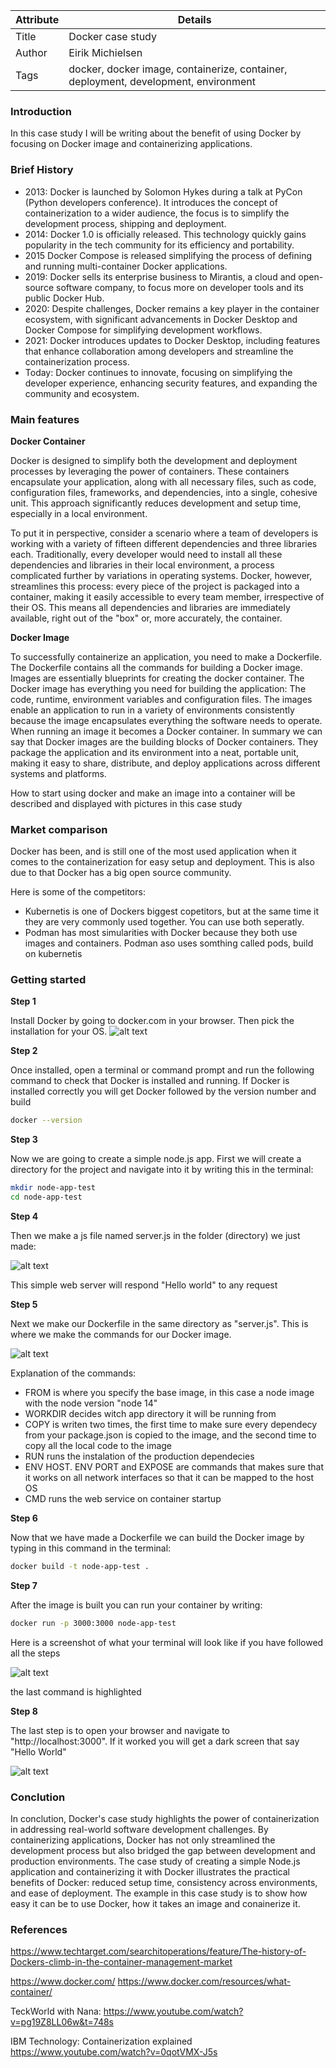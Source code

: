 | Attribute  | Details                                                      |
|------------|--------------------------------------------------------------|
| Title      | Docker case study                                            |
| Author     | Eirik Michielsen <EM-90>                                     |
| Tags       | docker, docker image, containerize, container, deployment, development, environment |


### Introduction

In this case study I will be writing about the benefit of using Docker by focusing on Docker image and containerizing applications.

### Brief History

-	2013: Docker is launched by Solomon Hykes during a talk at PyCon (Python developers conference). It introduces the concept of containerization to a wider audience, the focus is to simplify the development process, shipping and deployment.
-	2014: Docker 1.0 is officially released. This technology quickly gains popularity in the tech community for its efficiency and portability.
-	2015 Docker Compose is released simplifying the process of defining and running multi-container Docker applications.
-	2019: Docker sells its enterprise business to Mirantis, a cloud and open-source software company, to focus more on developer tools and its public Docker Hub.
-	2020: Despite challenges, Docker remains a key player in the container ecosystem, with significant advancements in Docker Desktop and Docker Compose for simplifying development workflows.
-	2021: Docker introduces updates to Docker Desktop, including features that enhance collaboration among developers and streamline the containerization process.
-	Today: Docker continues to innovate, focusing on simplifying the developer experience, enhancing security features, and expanding the community and ecosystem.


### Main features

**Docker Container**

Docker is designed to simplify both the development and deployment processes by leveraging the power of containers. These containers encapsulate your application, along with all necessary files, such as code, configuration files, frameworks, and dependencies, into a single, cohesive unit. This approach significantly reduces development and setup time, especially in a local environment.

To put it in perspective, consider a scenario where a team of developers is working with a variety of fifteen different dependencies and three libraries each. Traditionally, every developer would need to install all these dependencies and libraries in their local environment, a process complicated further by variations in operating systems. Docker, however, streamlines this process: every piece of the project is packaged into a container, making it easily accessible to every team member, irrespective of their OS. This means all dependencies and libraries are immediately available, right out of the "box" or, more accurately, the container.

**Docker Image**

To successfully containerize an application, you need to make a Dockerfile. The Dockerfile contains all the commands for building a Docker image. Images are essentially  blueprints for creating the docker container. The Docker image has everything you need for building the application: The code, runtime, environment variables and configuration files. The images enable an application to run in a variety of environments consistently because the image encapsulates everything the software needs to operate. 
When running an image it becomes a Docker container. In summary we can say that Docker images are the building blocks of Docker containers. They package the application and its environment into a neat, portable unit, making it easy to share, distribute, and deploy applications across different systems and platforms. 

How to start using docker and make an image into a container will be described and displayed with pictures in this case study

### Market comparison

Docker has been, and is still one of the most used application when it comes to the containerization for easy setup and deployment. 
This is also due to that Docker has a big open source community.

Here is some of the competitors:
- Kubernetis is one of Dockers biggest copetitors, but at the same time it they are very commonly used together. You can use both seperatly.
- Podman has most simularities with Docker because they both use images and containers. Podman aso uses somthing called pods, build on kubernetis


### Getting started

**Step 1**

Install Docker by going to docker.com in your browser. Then pick the installation for your OS.
![alt text](../../../../assets/docker/image.png)

**Step 2**

Once installed, open a terminal or command prompt and run the following command to check that Docker is installed and running.
If Docker is installed correctly you will get Docker followed by the version number and build

```bash
docker --version
```

**Step 3**

Now we are going to create a simple node.js app. First we will create a directory for the project and navigate into it by writing this in the terminal:

```bash
mkdir node-app-test
cd node-app-test
```

**Step 4**

Then we make a js file named server.js in the folder (directory) we just made:

![alt text](../../../../assets/docker/docker-serverJs-file.png)

This simple web server will respond "Hello world" to any request

**Step 5**

Next we make our Dockerfile in the same directory as "server.js". This is where we make the commands for our Docker image.

![alt text](../../../../assets/docker/docker-dockerfile.png)

Explanation of the commands:

- FROM is where you specify the base image, in this case a node image with the node version "node 14"
- WORKDIR decides witch app directory it will be running from
- COPY is writen two times, the first time to make sure every dependecy from your package.json is copied to the image, and the second time to copy all the local code to the image
- RUN runs the instalation of the production dependecies
- ENV HOST. ENV PORT and EXPOSE are commands that makes sure that it works on all network interfaces so that it can be mapped to the host OS
- CMD runs the web service on container startup

**Step 6**

Now that we have made a Dockerfile we can build the Docker image by typing in this command in the terminal:

```bash
docker build -t node-app-test .
```

**Step 7**

After the image is built you can run your container by writing: 

```bash
docker run -p 3000:3000 node-app-test
```
Here is a screenshot of what your terminal will look like if you have followed all the steps

![alt text](../../../../assets/docker/docker-run-port.png)

the last command is highlighted

**Step 8**

The last step is to open your browser and navigate to "http://localhost:3000". If it worked you will get a dark screen that say "Hello World"

![alt text](../../../../assets/docker/docker-result-in-browser.png)




### Conclution

In conclution, Docker's case study highlights the power of containerization in addressing real-world software development challenges. 
By containerizing applications, Docker has not only streamlined the development process but also bridged the gap between development and production environments.
The case study of creating a simple Node.js application and containerizing it with Docker illustrates the practical benefits of Docker: reduced setup time, consistency across environments, and ease of deployment. The example in this case study is to show how easy it can be to use Docker, how it takes an image and conainerize it.

### References

https://www.techtarget.com/searchitoperations/feature/The-history-of-Dockers-climb-in-the-container-management-market

https://www.docker.com/
https://www.docker.com/resources/what-container/

TeckWorld with Nana:
https://www.youtube.com/watch?v=pg19Z8LL06w&t=748s

IBM Technology: Containerization explained
https://www.youtube.com/watch?v=0qotVMX-J5s








